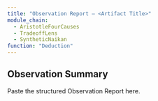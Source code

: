 ```yaml
---
title: "Observation Report — <Artifact Title>"
module_chain:
  - AristotleFourCauses
  - TradeoffLens
  - SyntheticNaikan
function: "Deduction"
---
```


## Observation Summary
Paste the structured Observation Report here.
